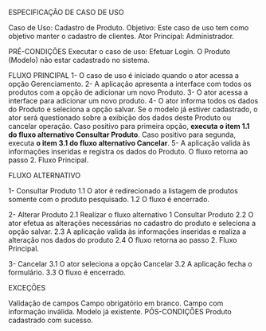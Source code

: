 
ESPECIFICAÇÃO DE CASO DE USO

Caso de Uso: Cadastro de Produto.
Objetivo: Este caso de uso tem como objetivo manter o cadastro de clientes.
Ator Principal: Administrador.

PRÉ-CONDIÇÕES
Executar o caso de uso: Efetuar Login.
O Produto (Modelo) não estar cadastrado no sistema. 

FLUXO PRINCIPAL
1- O caso de uso é iniciado quando o ator acessa a opção Gerenciamento.
2- A aplicação apresenta a interface com todos os produtos com a opção de adicionar um novo Produto.
3- O ator acessa a interface para adicionar um novo produto.
4- O ator informa todos os dados do Produto e seleciona a opção salvar. Se o modelo já estiver cadastrado, o ator será questionado sobre a exibição dos dados deste Produto ou cancelar operação. Caso positivo para primeira opção, **executa o item 1.1 do fluxo alternativo Consultar Produto**. Caso positivo para segunda, executa **o item 3.1 do fluxo alternativo Cancelar**.
5- A aplicação valida às informações inseridas e registra os dados do Produto. O fluxo retorna ao passo 2. Fluxo Principal. 

FLUXO ALTERNATIVO

1- Consultar Produto
  1.1 O ator é redirecionado a listagem de produtos somente com o produto pesquisado.
  1.2 O fluxo é encerrado. 


2- Alterar Produto
 2.1 Realizar o fluxo alternativo 1 Consultar Produto
 2.2 O ator efetua as alterações necessárias no cadastro do produto e seleciona a opção salvar.
 2.3 A aplicação valida às informações inseridas e realiza a alteração nos dados do produto
 2.4 O fluxo retorna ao passo 2. Fluxo Principal. 


3- Cancelar
 3.1 O ator seleciona a opção Cancelar
 3.2 A aplicação fecha o formulário. 
 3.3 O fluxo é encerrado. 


EXCEÇÕES

Validação de campos 
Campo obrigatório em branco. Campo com informação inválida. 
Modelo já existente.
PÓS-CONDIÇÕES
Produto cadastrado com sucesso. 




